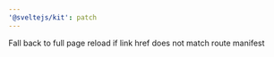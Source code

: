 ```yaml
---
'@sveltejs/kit': patch
---
```


Fall back to full page reload if link href does not match route manifest
